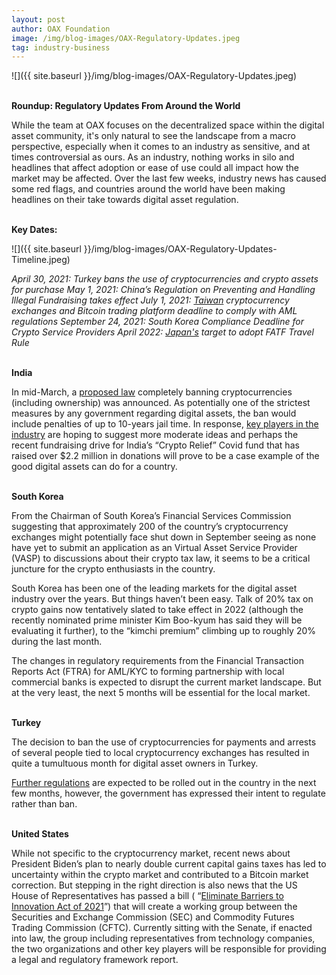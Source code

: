 ```yaml
---
layout: post
author: OAX Foundation
image: /img/blog-images/OAX-Regulatory-Updates.jpeg
tag: industry-business
---
```


![]({{ site.baseurl }}/img/blog-images/OAX-Regulatory-Updates.jpeg)

<br><b>Roundup: Regulatory Updates From Around the World</b>

While the team at OAX focuses on the decentralized space within the digital asset community, it's only natural to see the landscape from a macro perspective, especially when it comes to an industry as sensitive, and at times controversial as ours. As an industry, nothing works in silo and headlines that affect adoption or ease of use could all impact how the market may be affected. Over the last few weeks, industry news has caused some red flags, and countries around the world have been making headlines on their take towards digital asset regulation. <br>

<br><b>Key Dates:</b>

![]({{ site.baseurl }}/img/blog-images/OAX-Regulatory-Updates-Timeline.jpeg)

<i>April 30, 2021: Turkey bans the use of cryptocurrencies and crypto assets for purchase
May 1, 2021: China’s Regulation on Preventing and Handling Illegal Fundraising takes effect
July 1, 2021: <a href="https://forkast.news/crypto-exchange-aml-regulation-taiwan/">Taiwan</a> cryptocurrency exchanges and Bitcoin trading platform deadline to comply with AML regulations
September 24, 2021: South Korea Compliance Deadline for Crypto Service Providers
April 2022: <a href="https://www.coindesk.com/japan-to-adopt-fatf-travel-rule-for-crypto">Japan's</a> target to adopt FATF Travel Rule</i>

<br><b>India</b>

In mid-March, a <a href="https://www.reuters.com/article/uk-india-cryptocurrency-ban-idUSKBN2B60QP">proposed law</a> completely banning cryptocurrencies (including ownership) was announced. As potentially one of the strictest measures by any government regarding digital assets, the ban would include penalties of up to 10-years jail time. In response, <a href="https://www.coindesk.com/indian-crypto-firms-suggest-policy-ideas-to-government-ahead-of-possible-ban">key players in the industry</a> are hoping to suggest more moderate ideas and perhaps the recent fundraising drive for India’s “Crypto Relief” Covid fund that has raised over $2.2 million in donations will prove to be a case example of the good digital assets can do for a country.

<br><b>South Korea</b>

From the Chairman of South Korea’s Financial Services Commission suggesting that approximately 200 of the country’s cryptocurrency exchanges might potentially face shut down in September seeing as none have yet to submit an application as an Virtual Asset Service Provider (VASP) to discussions about their crypto tax law, it seems to be a critical juncture for the crypto enthusiasts in the country. 

South Korea has been one of the leading markets for the digital asset industry over the years. But things haven’t been easy. Talk of 20% tax on crypto gains now tentatively slated to take effect in 2022 (although the recently nominated prime minister Kim Boo-kyum has said they will be evaluating it further), to the “kimchi premium” climbing up to roughly 20% during the last month. 

The changes in regulatory requirements from the Financial Transaction Reports Act (FTRA) for AML/KYC to forming partnership with local commercial banks is expected to disrupt the current market landscape. But at the very least, the next 5 months will be essential for the local market. 

<br><b>Turkey</b>

The decision to ban the use of cryptocurrencies for payments and arrests of several people tied to local cryptocurrency exchanges has resulted in quite a tumultuous month for digital asset owners in Turkey. 

<a href="https://www.coindesk.com/turkeys-central-bank-head-says-crypto-regs-coming-denies-total-ban-ahead">Further regulations</a> are expected to be rolled out in the country in the next few months, however, the government has expressed their intent to regulate rather than ban. 

<br><b>United States</b>

While not specific to the cryptocurrency market, recent news about President Biden’s plan to nearly double current capital gains taxes has led to uncertainty within the crypto market and contributed to a Bitcoin market correction. But stepping in the right direction is also news that the US House of Representatives has passed a bill ( “<a href="https://www.congress.gov/bill/117th-congress/house-bill/1602">Eliminate Barriers to Innovation Act of 2021</a>”) that will create a working group between the Securities and Exchange Commission (SEC) and Commodity Futures Trading Commission (CFTC). Currently sitting with the Senate, if enacted into law, the group including representatives from technology companies, the two organizations and other key players will be responsible for providing a legal and regulatory framework report.
